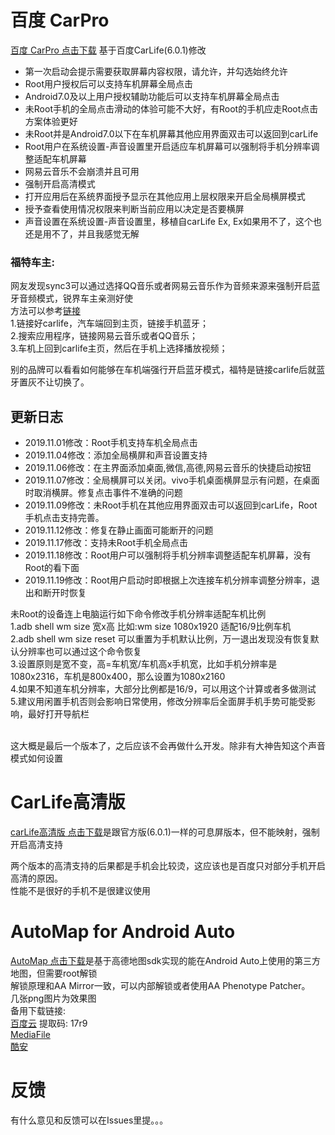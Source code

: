 # 百度 CarPro
[百度 CarPro 点击下载](https://www.mediafire.com/file/19r57k5p9i134wf/carLife67e.apk/file)  基于百度CarLife(6.0.1)修改<br>
* 第一次启动会提示需要获取屏幕内容权限，请允许，并勾选始终允许<br>
* Root用户授权后可以支持车机屏幕全局点击<br>
* Android7.0及以上用户授权辅助功能后可以支持车机屏幕全局点击<br>
* 未Root手机的全局点击滑动的体验可能不大好，有Root的手机应走Root点击方案体验更好<br>
* 未Root并是Android7.0以下在车机屏幕其他应用界面双击可以返回到carLife<br>
* Root用户在系统设置-声音设置里开启适应车机屏幕可以强制将手机分辨率调整适配车机屏幕<br>
* 网易云音乐不会崩溃并且可用<br>
* 强制开启高清模式<br>
* 打开应用后在系统界面授予显示在其他应用上层权限来开启全局横屏模式<br>
* 授予查看使用情况权限来判断当前应用以决定是否要横屏<br>
* 声音设置在系统设置-声音设置里，移植自carLife Ex, Ex如果用不了，这个也还是用不了，并且我感觉无解<br>


### 福特车主: <br>
网友发现sync3可以通过选择QQ音乐或者网易云音乐作为音频来源来强制开启蓝牙音频模式，锐界车主亲测好使<br>
方法可以参考[链接](https://kknews.cc/digital/zyexplg.html)<br>
1.链接好carlife，汽车端回到主页，链接手机蓝牙；<br>
2.搜索应用程序，链接网易云音乐或者QQ音乐；<br>
3.车机上回到carlife主页，然后在手机上选择播放视频；<br>

别的品牌可以看看如何能够在车机端强行开启蓝牙模式，福特是链接carlife后就蓝牙置灰不让切换了。

## 更新日志

* 2019.11.01修改：Root手机支持车机全局点击<br>
* 2019.11.04修改：添加全局横屏和声音设置支持<br>
* 2019.11.06修改：在主界面添加桌面,微信,高德,网易云音乐的快捷启动按钮<br>
* 2019.11.07修改：全局横屏可以关闭。vivo手机桌面横屏显示有问题，在桌面时取消横屏。修复点击事件不准确的问题<br>
* 2019.11.09修改：未Root手机在其他应用界面双击可以返回到carLife，Root手机点击支持完善。<br>
* 2019.11.12修改：修复在静止画面可能断开的问题<br>
* 2019.11.17修改：支持未Root手机全局点击<br>
* 2019.11.18修改：Root用户可以强制将手机分辨率调整适配车机屏幕，没有Root的看下面<br>
* 2019.11.19修改：Root用户启动时即根据上次连接车机分辨率调整分辨率，退出和断开时恢复<br>

未Root的设备连上电脑运行如下命令修改手机分辨率适配车机比例<br>
1.adb shell wm size 宽x高 比如:wm size 1080x1920 适配16/9比例车机<br>
2.adb shell wm size reset 可以重置为手机默认比例，万一退出发现没有恢复默认分辨率也可以通过这个命令恢复<br>
3.设置原则是宽不变，高=车机宽/车机高x手机宽，比如手机分辨率是1080x2316，车机是800x400，那么设置为1080x2160<br>
4.如果不知道车机分辨率，大部分比例都是16/9，可以用这个计算或者多做测试<br>
5.建议用闲置手机否则会影响日常使用，修改分辨率后全面屏手机手势可能受影响，最好打开导航栏<br>

<br>
这大概是最后一个版本了，之后应该不会再做什么开发。除非有大神告知这个声音模式如何设置<br>


# CarLife高清版
[carLife高清版 点击下载](http://www.mediafire.com/file/wri63ijziafctx6/carLife67_highdef.apk/file)是跟官方版(6.0.1)一样的可息屏版本，但不能映射，强制开启高清支持

两个版本的高清支持的后果都是手机会比较烫，这应该也是百度只对部分手机开启高清的原因。<br>
性能不是很好的手机不是很建议使用<br>


# AutoMap for Android Auto
[AutoMap 点击下载](https://github.com/puderty/pudev/releases/download/1/AutoMap.apk)是基于高德地图sdk实现的能在Android Auto上使用的第三方地图，但需要root解锁<br>
解锁原理和AA Mirror一致，可以内部解锁或者使用AA Phenotype Patcher。<br>
几张png图片为效果图<br>
备用下载链接:<br>
[百度云](https://pan.baidu.com/s/1rp_YSTQfp8kH-6mBPckzzg) 提取码: 17r9<br>
[MediaFile](https://www.mediafire.com/file/nqr4bd6upc7dy7h/AutoMap.apk/file)<br>
[酷安](https://www.coolapk.com/apk/243425)<br>

# 反馈
有什么意见和反馈可以在Issues里提。。。

